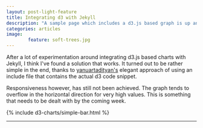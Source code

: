 ```yaml
---
layout: post-light-feature
title: Integrating d3 with Jekyll
description: "A sample page which includes a d3.js based graph is up and running, although responsiveness still seems to be an issue."
categories: articles
image: 
        feature: soft-trees.jpg
---
```


After a lot of experimentation around integrating d3.js based charts with Jekyll, I think I've found a solution that works. It turned out to be rather simple in the end, thanks to [yanuartadityan's](https://github.com/yanuartadityan/yanuartadityan.github.io) elegant approach of using an include file that contains the actual d3 code snippet.

Responsiveness however, has still not been achieved. The graph tends to overflow in the horizontal direction for very high values. This is something that needs to be dealt with by the coming week. 

{% include d3-charts/simple-bar.html %}

***

